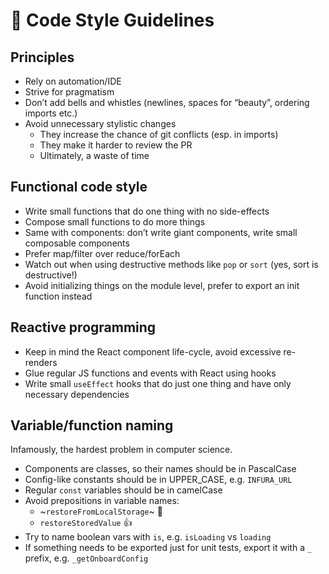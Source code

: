 # 💝 Code Style Guidelines

## Principles

- Rely on automation/IDE
- Strive for pragmatism
- Don’t add bells and whistles (newlines, spaces for “beauty”, ordering imports etc.)
- Avoid unnecessary stylistic changes
    - They increase the chance of git conflicts (esp. in imports)
    - They make it harder to review the PR
    - Ultimately, a waste of time

## Functional code style

- Write small functions that do one thing with no side-effects
- Compose small functions to do more things
- Same with components: don’t write giant components, write small composable components
- Prefer map/filter over reduce/forEach
- Watch out when using destructive methods like `pop` or `sort` (yes, sort is destructive!)
- Avoid initializing things on the module level, prefer to export an init function instead

## Reactive programming

- Keep in mind the React component life-cycle, avoid excessive re-renders
- Glue regular JS functions and events with React using hooks
- Write small `useEffect` hooks that do just one thing and have only necessary dependencies

## Variable/function naming

Infamously, the hardest problem in computer science.

- Components are classes, so their names should be in PascalCase
- Config-like constants should be in UPPER_CASE, e.g. `INFURA_URL`
- Regular `const` variables should be in camelCase
- Avoid prepositions in variable names:
    - ~`restoreFromLocalStorage`~ 🙅
    - `restoreStoredValue` 👍
- Try to name boolean vars with `is`, e.g. `isLoading` vs `loading`
- If something needs to be exported just for unit tests, export it with a `_` prefix, e.g. `_getOnboardConfig`
